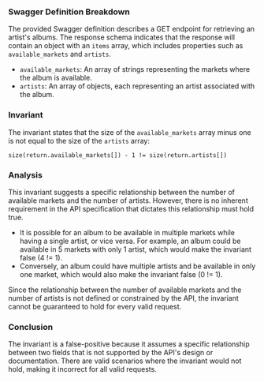 ### Swagger Definition Breakdown
The provided Swagger definition describes a GET endpoint for retrieving an artist's albums. The response schema indicates that the response will contain an object with an `items` array, which includes properties such as `available_markets` and `artists`. 

- `available_markets`: An array of strings representing the markets where the album is available.
- `artists`: An array of objects, each representing an artist associated with the album.

### Invariant
The invariant states that the size of the `available_markets` array minus one is not equal to the size of the `artists` array:

`size(return.available_markets[]) - 1 != size(return.artists[])`

### Analysis
This invariant suggests a specific relationship between the number of available markets and the number of artists. However, there is no inherent requirement in the API specification that dictates this relationship must hold true. 

- It is possible for an album to be available in multiple markets while having a single artist, or vice versa. For example, an album could be available in 5 markets with only 1 artist, which would make the invariant false (4 != 1).
- Conversely, an album could have multiple artists and be available in only one market, which would also make the invariant false (0 != 1).

Since the relationship between the number of available markets and the number of artists is not defined or constrained by the API, the invariant cannot be guaranteed to hold for every valid request.

### Conclusion
The invariant is a false-positive because it assumes a specific relationship between two fields that is not supported by the API's design or documentation. There are valid scenarios where the invariant would not hold, making it incorrect for all valid requests.
